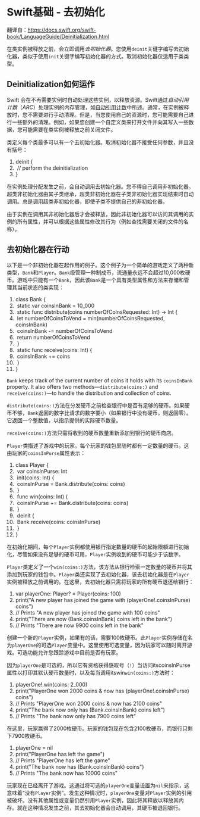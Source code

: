 # Swift基础 - 去初始化

翻译自：https://docs.swift.org/swift-book/LanguageGuide/Deinitialization.html

在类实例被释放之前，会立即调用*去初始化器*。您使用`deinit`关键字编写去初始化器，类似于使用`init`关键字编写初始化器的方式。取消初始化器仅适用于类类型。

## Deinitialization如何运作

Swift 会在不再需要实例时自动处理这些实例，以释放资源。Swift通过*自动引用计数*（*ARC*）处理实例的内存管理，如[自动引用计数](https://docs.swift.org/swift-book/LanguageGuide/AutomaticReferenceCounting.html)中所述。通常，在实例被释放时，您不需要进行手动清理。但是，当您使用自己的资源时，您可能需要自己进行一些额外的清理。例如，如果您创建一个自定义类来打开文件并向其写入一些数据，您可能需要在类实例被释放之前关闭文件。

类定义每个类最多可以有一个去初始化器。取消初始化器不接受任何参数，并且没有括号：

1. deinit {
2. ​    // perform the deinitialization
3. }

在实例处理分配发生之前，会自动调用去初始化器。您不得自己调用非初始化器。超类非初始化器由其子类继承，超类非初始化器在子类非初始化器实现结束时自动调用。总是调用超类非初始化器，即使子类不提供自己的非初始化器。

由于实例在调用其非初始化器后才会被释放，因此非初始化器可以访问其调用的实例的所有属性，并可以根据这些属性修改其行为（例如查找需要关闭的文件的名称）。

## 去初始化器在行动

以下是一个非初始化器在起作用的例子。这个例子为一个简单的游戏定义了两种新类型，`Bank`和`Player`。`Bank`级管理一种制成币，流通量永远不会超过10,000枚硬币。游戏中只能有一个`Bank`，因此该`Bank`是一个具有类型属性和方法来存储和管理其当前状态的类实现：

1. class Bank {
2. ​    static var coinsInBank = 10_000
3. ​    static func distribute(coins numberOfCoinsRequested: Int) -> Int {
4. ​        let numberOfCoinsToVend = min(numberOfCoinsRequested, coinsInBank)
5. ​        coinsInBank -= numberOfCoinsToVend
6. ​        return numberOfCoinsToVend
7. ​    }
8. ​    static func receive(coins: Int) {
9. ​        coinsInBank += coins
10. ​    }
11. }

`Bank` keeps track of the current number of coins it holds with its `coinsInBank` property. It also offers two methods—`distribute(coins:)` and `receive(coins:)`—to handle the distribution and collection of coins.

`distribute(coins:)`方法在分发硬币之前检查银行中是否有足够的硬币。如果硬币不够，`Bank`返回的数字比请求的数字要小（如果银行中没有硬币，则返回零）。它返回一个整数值，以指示提供的实际硬币数量。

`receive(coins:)`方法只需将收到的硬币数量重新添加到银行的硬币商店。

`Player`类描述了游戏中的玩家。每个玩家的钱包里随时都有一定数量的硬币。这由玩家的`coinsInPurse`属性表示：

1. class Player {
2. ​    var coinsInPurse: Int
3. ​    init(coins: Int) {
4. ​        coinsInPurse = Bank.distribute(coins: coins)
5. ​    }
6. ​    func win(coins: Int) {
7. ​        coinsInPurse += Bank.distribute(coins: coins)
8. ​    }
9. ​    deinit {
10. ​        Bank.receive(coins: coinsInPurse)
11. ​    }
12. }

在初始化期间，每个`Player`实例都使用银行指定数量的硬币的起始限额进行初始化，尽管如果没有足够的硬币可用，`Player`实例收到的硬币可能少于该数字。

`Player`类定义了一个`win(coins:)`方法，该方法从银行检索一定数量的硬币并将其添加到玩家的钱包中。`Player`类还实现了去初始化器，该去初始化器是在`Player`实例被释放之前调用的。在这里，去初始化器只需将玩家的所有硬币退还给银行：

1. var playerOne: Player? = Player(coins: 100)
2. print("A new player has joined the game with \(playerOne!.coinsInPurse) coins")
3. // Prints "A new player has joined the game with 100 coins"
4. print("There are now \(Bank.coinsInBank) coins left in the bank")
5. // Prints "There are now 9900 coins left in the bank"

创建一个新的`Player`实例，如果有的话，需要100枚硬币。此`Player`实例存储在名为`playerOne`的可选`Player`变量中。这里使用可选变量，因为玩家可以随时离开游戏。可选功能允许您跟踪游戏中目前是否有玩家。

因为`playerOne`是可选的，所以它有资格获得感叹号（`!`）当访问itscoinsInPurse属性以打印其默认硬币数量时，以及每当调用itswin`win(coins:)`方法时：

1. playerOne!.win(coins: 2_000)
2. print("PlayerOne won 2000 coins & now has \(playerOne!.coinsInPurse) coins")
3. // Prints "PlayerOne won 2000 coins & now has 2100 coins"
4. print("The bank now only has \(Bank.coinsInBank) coins left")
5. // Prints "The bank now only has 7900 coins left"

在这里，玩家赢得了2000枚硬币。玩家的钱包现在包含2100枚硬币，而银行只剩下7900枚硬币。

1. playerOne = nil
2. print("PlayerOne has left the game")
3. // Prints "PlayerOne has left the game"
4. print("The bank now has \(Bank.coinsInBank) coins")
5. // Prints "The bank now has 10000 coins"

玩家现在已经离开了游戏。这通过将可选的`playerOne`变量设置为`nil`来指示，这意味着“没有`Player`实例”。发生这种情况时，`playerOne`变量对`Player`实例的引用被破坏。没有其他属性或变量仍然引用`Player`实例，因此将其释放以释放其内存。就在这种情况发生之前，其去初始化器会自动调用，其硬币被退回银行。